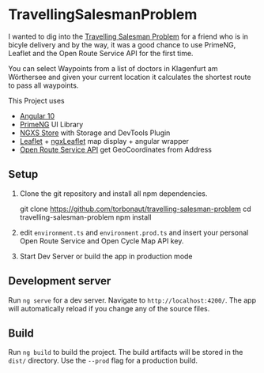 # TravellingSalesmanProblem

I wanted to dig into the [Travelling Salesman Problem](https://en.wikipedia.org/wiki/Travelling_salesman_problem#Computing_a_solution) for a friend who is in bicyle delivery and by the way, it was a good chance to use PrimeNG, Leaflet and the Open Route Service API for the first time.

You can select Waypoints from a list of doctors in Klagenfurt am Wörthersee and given your current location it calculates the shortest route to pass all waypoints.

This Project uses
- [Angular 10](https://angular.io/)
- [PrimeNG](https://primefaces.org/primeng/showcase/#/) UI Library
- [NGXS Store](https://www.ngxs.io/) with Storage and DevTools Plugin
- [Leaflet](https://leafletjs.com/) + [ngxLeaflet](https://github.com/Asymmetrik/ngx-leaflet) map display + angular wrapper
- [Open Route Service API](https://openrouteservice.org/) get GeoCoordinates from Address

## Setup

1. Clone the git repository and install all npm dependencies.

    git clone https://github.com/torbonaut/travelling-salesman-problem
    cd travelling-salesman-problem
    npm install

2. edit `environment.ts` and `environment.prod.ts` and insert your personal Open Route Service and Open Cycle Map API key. 

3. Start Dev Server or build the app in production mode

## Development server

Run `ng serve` for a dev server. Navigate to `http://localhost:4200/`. The app will automatically reload if you change any of the source files.

## Build

Run `ng build` to build the project. The build artifacts will be stored in the `dist/` directory. Use the `--prod` flag for a production build.
